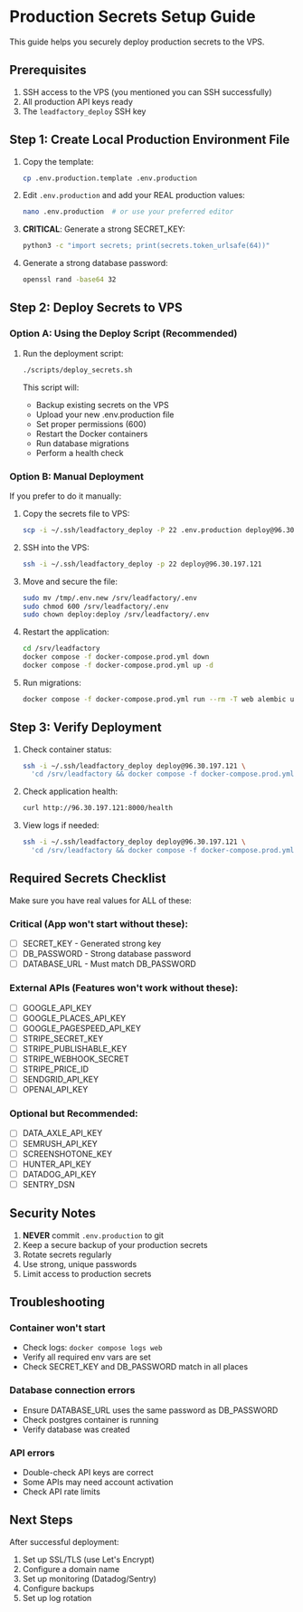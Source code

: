 # Production Secrets Setup Guide

This guide helps you securely deploy production secrets to the VPS.

## Prerequisites

1. SSH access to the VPS (you mentioned you can SSH successfully)
2. All production API keys ready
3. The `leadfactory_deploy` SSH key

## Step 1: Create Local Production Environment File

1. Copy the template:
   ```bash
   cp .env.production.template .env.production
   ```

2. Edit `.env.production` and add your REAL production values:
   ```bash
   nano .env.production  # or use your preferred editor
   ```

3. **CRITICAL**: Generate a strong SECRET_KEY:
   ```bash
   python3 -c "import secrets; print(secrets.token_urlsafe(64))"
   ```

4. Generate a strong database password:
   ```bash
   openssl rand -base64 32
   ```

## Step 2: Deploy Secrets to VPS

### Option A: Using the Deploy Script (Recommended)

1. Run the deployment script:
   ```bash
   ./scripts/deploy_secrets.sh
   ```

   This script will:
   - Backup existing secrets on the VPS
   - Upload your new .env.production file
   - Set proper permissions (600)
   - Restart the Docker containers
   - Run database migrations
   - Perform a health check

### Option B: Manual Deployment

If you prefer to do it manually:

1. Copy the secrets file to VPS:
   ```bash
   scp -i ~/.ssh/leadfactory_deploy -P 22 .env.production deploy@96.30.197.121:/tmp/.env.new
   ```

2. SSH into the VPS:
   ```bash
   ssh -i ~/.ssh/leadfactory_deploy -p 22 deploy@96.30.197.121
   ```

3. Move and secure the file:
   ```bash
   sudo mv /tmp/.env.new /srv/leadfactory/.env
   sudo chmod 600 /srv/leadfactory/.env
   sudo chown deploy:deploy /srv/leadfactory/.env
   ```

4. Restart the application:
   ```bash
   cd /srv/leadfactory
   docker compose -f docker-compose.prod.yml down
   docker compose -f docker-compose.prod.yml up -d
   ```

5. Run migrations:
   ```bash
   docker compose -f docker-compose.prod.yml run --rm -T web alembic upgrade head
   ```

## Step 3: Verify Deployment

1. Check container status:
   ```bash
   ssh -i ~/.ssh/leadfactory_deploy deploy@96.30.197.121 \
     'cd /srv/leadfactory && docker compose -f docker-compose.prod.yml ps'
   ```

2. Check application health:
   ```bash
   curl http://96.30.197.121:8000/health
   ```

3. View logs if needed:
   ```bash
   ssh -i ~/.ssh/leadfactory_deploy deploy@96.30.197.121 \
     'cd /srv/leadfactory && docker compose -f docker-compose.prod.yml logs --tail=50'
   ```

## Required Secrets Checklist

Make sure you have real values for ALL of these:

### Critical (App won't start without these):
- [ ] SECRET_KEY - Generated strong key
- [ ] DB_PASSWORD - Strong database password
- [ ] DATABASE_URL - Must match DB_PASSWORD

### External APIs (Features won't work without these):
- [ ] GOOGLE_API_KEY
- [ ] GOOGLE_PLACES_API_KEY
- [ ] GOOGLE_PAGESPEED_API_KEY
- [ ] STRIPE_SECRET_KEY
- [ ] STRIPE_PUBLISHABLE_KEY
- [ ] STRIPE_WEBHOOK_SECRET
- [ ] STRIPE_PRICE_ID
- [ ] SENDGRID_API_KEY
- [ ] OPENAI_API_KEY

### Optional but Recommended:
- [ ] DATA_AXLE_API_KEY
- [ ] SEMRUSH_API_KEY
- [ ] SCREENSHOTONE_KEY
- [ ] HUNTER_API_KEY
- [ ] DATADOG_API_KEY
- [ ] SENTRY_DSN

## Security Notes

1. **NEVER** commit `.env.production` to git
2. Keep a secure backup of your production secrets
3. Rotate secrets regularly
4. Use strong, unique passwords
5. Limit access to production secrets

## Troubleshooting

### Container won't start
- Check logs: `docker compose logs web`
- Verify all required env vars are set
- Check SECRET_KEY and DB_PASSWORD match in all places

### Database connection errors
- Ensure DATABASE_URL uses the same password as DB_PASSWORD
- Check postgres container is running
- Verify database was created

### API errors
- Double-check API keys are correct
- Some APIs may need account activation
- Check API rate limits

## Next Steps

After successful deployment:
1. Set up SSL/TLS (use Let's Encrypt)
2. Configure a domain name
3. Set up monitoring (Datadog/Sentry)
4. Configure backups
5. Set up log rotation